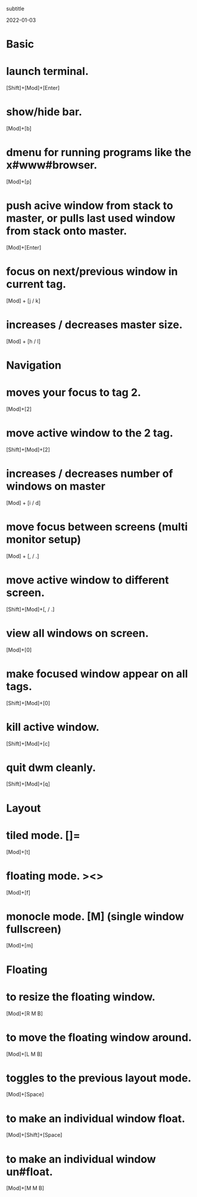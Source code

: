 subtitle

2022-01-03

Basic
=====

launch terminal.
================

\[Shift\]+\[Mod\]+\[Enter\]

show/hide bar.
==============

\[Mod\]+\[b\]

dmenu for running programs like the x\#www\#browser.
====================================================

\[Mod\]+\[p\]

push acive window from stack to master, or pulls last used window from stack onto master.
=========================================================================================

\[Mod\]+\[Enter\]

focus on next/previous window in current tag.
=============================================

\[Mod\] + \[j / k\]

increases / decreases master size.
==================================

\[Mod\] + \[h / l\]

Navigation
==========

moves your focus to tag 2.
==========================

\[Mod\]+\[2\]

move active window to the 2 tag.
================================

\[Shift\]+\[Mod\]+\[2\]

increases / decreases number of windows on master
=================================================

\[Mod\] + \[i / d\]

move focus between screens (multi monitor setup)
================================================

\[Mod\] + \[, / .\]

move active window to different screen.
=======================================

\[Shift\]+\[Mod\]+\[, / .\]

view all windows on screen.
===========================

\[Mod\]+\[0\]

make focused window appear on all tags.
=======================================

\[Shift\]+\[Mod\]+\[0\]

kill active window.
===================

\[Shift\]+\[Mod\]+\[c\]

quit dwm cleanly.
=================

\[Shift\]+\[Mod\]+\[q\]

Layout
======

tiled mode. \[\]=
=================

\[Mod\]+\[t\]

floating mode. &gt;&lt;&gt;
===========================

\[Mod\]+\[f\]

monocle mode. \[M\] (single window fullscreen)
==============================================

\[Mod\]+\[m\]

Floating
========

to resize the floating window.
==============================

\[Mod\]+\[R M B\]

to move the floating window around.
===================================

\[Mod\]+\[L M B\]

toggles to the previous layout mode.
====================================

\[Mod\]+\[Space\]

to make an individual window float.
===================================

\[Mod\]+\[Shift\]+\[Space\]

to make an individual window un\#float.
=======================================

\[Mod\]+\[M M B\]
